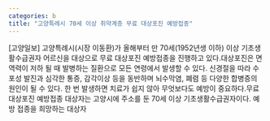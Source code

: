 ```yaml
---
categories: b
title: "고양특례시 70세 이상 취약계층 무료 대상포진 예방접종"
---
```

[고양일보] 고양특례시(시장 이동환)가 올해부터 만 70세(1952년생 이하) 이상 기초생활수급권자 어르신을 대상으로 무료 대상포진 예방접종을 진행하고 있다.대상포진은 면역력이 저하 될 때 발병하는 질환으로 모든 연령에서 발생할 수 있다. 신경절을 따라 수포성 발진과 심각한 통증, 감각이상 등을 동반하며 뇌수막염, 폐렴 등 다양한 합병증의 원인이 될 수 있다. 한 번 발생하면 치료가 쉽지 않아 무엇보다도 예방이 중요하다.무료 대상포진 예방접종 대상자는 고양시에 주소를 둔 70세 이상 기초생활수급권자이다. 예방 접종을 희망하는 대상자